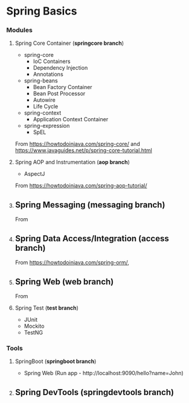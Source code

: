 # Spring Basics

### Modules

1. Spring Core Container (**springcore branch**)
    - spring-core
        - IoC Containers
        - Dependency Injection
        - Annotations
    - spring-beans
        - Bean Factory Container
        - Bean Post Processor
        - Autowire
        - Life Cycle
    - spring-context
        - Application Context Container
    - spring-expression
        - SpEL
    
    From https://howtodoinjava.com/spring-core/ and https://www.javaguides.net/p/spring-core-tutorial.html
    
2. Spring AOP and Instrumentation (**aop branch**)
    - AspectJ
    
    From https://howtodoinjava.com/spring-aop-tutorial/
    
3. Spring Messaging (**messaging branch**)
    - 
    
    From
    
4. Spring Data Access/Integration (**access branch**)
    - 
    
    From https://howtodoinjava.com/spring-orm/, 
    
5. Spring Web (**web branch**)
    - 
    
    From 
    
6. Spring Test (**test branch**)
    - JUnit
    - Mockito
    - TestNG

### Tools

1. SpringBoot (**springboot branch**)
    - Spring Web (Run app - http://localhost:9090/hello?name=John)
    
2. Spring DevTools (**springdevtools branch**)
    - 
